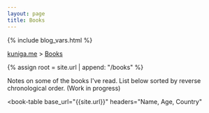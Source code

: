 ```yaml
---
layout: page
title: Books
---
```



{% include blog_vars.html %}

<script type="text/javascript" src="{{site.baseurl}}/js/components/books.js"></script>

<p>
  <a href="{{ site.url }}">kuniga.me</a> > <a href="{{ site.url }}/books">Books</a>
</p>

{% assign root = site.url | append: "/books" %}

Notes on some of the books I've read. List below sorted by reverse chronological order. (Work in progress)

<book-table
  base_url="{{site.url}}"
  headers="Name, Age, Country"
>
</book-table>

